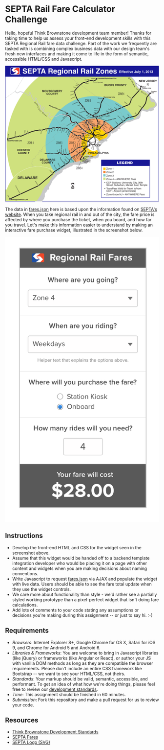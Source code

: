 # SEPTA Rail Fare Calculator Challenge

Hello, hopeful Think Brownstone development team member! Thanks for taking time to help us assess your front-end development skills with this SEPTA Regional Rail fare data challenge. Part of the work we frequently are tasked with is combining complex business data with our design team's fresh new interfaces and making it come to life in the form of semantic, accessible HTML/CSS and Javascript.

![SEPTA Zone Map](img/zone-map.jpg)

The data in [fares.json](fares.json) here is based upon the information found on [SEPTA's website](http://www.septa.org/fares/ticket/index.html). When you take regional rail in and out of the city, the fare price is affected by where you purchase the ticket, when you board, and how far you travel. Let's make this information easier to understand by making an interactive fare purchase widget, illustrated in the screenshot below.

![Widget mockup](img/widget.png)

## Instructions
* Develop the front-end HTML and CSS for the widget seen in the screenshot above. 
* Assume that this widget would be handed off to a backend template integration developer who would be placing it on a page with other content and widgets when you are making decisions about naming conventions.
* Write Javascript to request [fares.json](fares.json) via AJAX and populate the widget with live data. Users should be able to see the fare total update when they use the widget controls.
* We care more about functionality than style - we'd rather see a partially styled working prototype than a pixel-perfect widget that isn't doing fare calculations.
* Add lots of comments to your code stating any assumptions or decisions you're making during this assignment -- or just to say hi. :-)

## Requirements
* *Browsers*: Internet Explorer 8+, Google Chrome for OS X, Safari for iOS 9, and Chrome for Android 5 and Android 6.
* *Libraries & Frameworks*: You are welcome to bring in Javascript libraries (like jQuery) or frameworks (like Angular or React), or author your JS with vanilla DOM methods as long as they are compatible the browser requirements. Please don't include an entire CSS framework like Bootstrap -- we want to see your HTML/CSS, not theirs.
* *Standards*: Your markup should be valid, semantic, accessible, and performant. To get an idea of what how we're doing things, please feel free to review our [development standards](http://ph.ly/styleguide).
* *Time*: This assignment should be finished in 60 minutes.
* *Submission*: Fork this repository and make a pull request for us to review your code.

## Resources
* [Think Brownstone Development Standards](http://ph.ly/styleguide)
* [SEPTA Fares](http://www.septa.org/fares/ticket/index.html)
* [SEPTA Logo (SVG)](https://commons.wikimedia.org/wiki/File:SEPTA.svg)